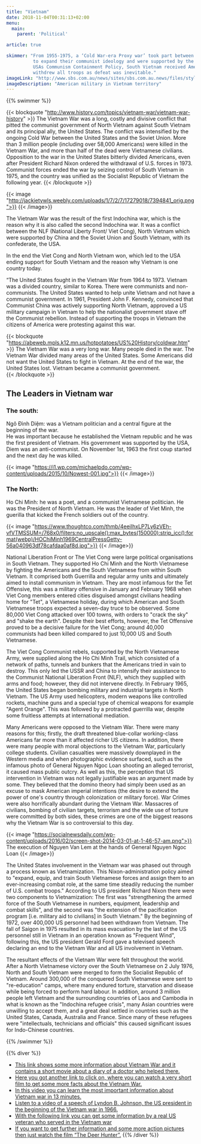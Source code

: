 ```yaml
---
title: "Vietnam"
date: 2018-11-04T00:31:13+02:00
menu:
  main:
    parent: 'Political'

article: true

skimmer: "From 1955-1975, a ‘Cold War-era Proxy war’ took part between North Vietnam who invaded South Vietnam;
          to expand their communist ideology and were supported by the Soviet Union and China. However, due to
          USAs Communism Containment Policy, South Vietnam received American much support, but in 1975 America
          withdrew all troops as defeat was inevitable."
imageLink: "http://www.sbs.com.au/news/sites/sbs.com.au.news/files/styles/full/public/vietnam_8.jpg"
imageDescription: "American military in Vietnam territory"
---
```


{{% swimmer %}}

{{< blockquote "http://www.history.com/topics/vietnam-war/vietnam-war-history" >}}
The Vietnam War was a long, costly and divisive conflict that pitted the communist government of North Vietnam against South Vietnam and its principal ally, the United States. The conflict was intensified by the ongoing Cold War between the United States and the Soviet Union. More than 3 million people (including over 58,000 Americans) were killed in the Vietnam War, and more than half of the dead were Vietnamese civilians. Opposition to the war in the United States bitterly divided Americans, even after President Richard Nixon ordered the withdrawal of U.S. forces in 1973. Communist forces ended the war by seizing control of South Vietnam in 1975, and the country was unified as the Socialist Republic of Vietnam the following year.
{{< /blockquote >}}

{{< image "http://jackietywls.weebly.com/uploads/1/7/2/7/17279018/7394841_orig.png">}} 
{{< /image>}}

The Vietnam War was the result of the first Indochina war, which is the reason why it is also called the second Indochina war. It was a conflict between the NLF (National Liberty Front/ Viet Cong), North Vietnam which were supported by China and the Soviet Union and South Vietnam, with its confederate, the USA.

In  the end the Viet Cong and North Vietnam won, which led to the USA ending support for South Vietnam and the reason why Vietnam is one country today.

“The United States fought in the Vietnam War from 1964 to 1973. Vietnam was a divided country, similar to Korea. There were communists and non-communists. The United States wanted to help unite Vietnam and not have a communist government. In 1961, President John F. Kennedy, convinced that Communist China was actively supporting North Vietnam, approved a US military campaign in Vietnam to help the nationalist government stave off the Communist rebellion. Instead of supporting the troops in Vietnam the citizens of America were protesting against this war. 

{{< blockquote "https://abeweb.mpls.k12.mn.us/hotpotatoes/US%20History/coldwar.htm" >}}
The Vietnam War was a very long war. Many people died in the war. The Vietnam War divided many areas of the United States. Some Americans did not want the United States to fight in Vietnam. At the end of the war, the United States lost. Vietnam became a communist government.  
{{< /blockquote >}}

## The Leaders in Vietnam war
### The south:
Ngô Đình Diệm: was a Vietnam politician and a central figure at the beginning of the war.  
He was important because he established the Vietnam republic and he was the first president of Vietnam.
His government was supported by the USA, Diem was an anti-communist.
On November 1st, 1963 the first coup started and the next day he was killed.

{{< image "https://i1.wp.com/michaelpdo.com/wp-content/uploads/2015/10/Nowest-001.jpg">}} 
{{< /image>}}

### The North:
Ho Chi Minh: he was a poet, and a communist Vietnamese politician. He was the President of North Vietnam.
He was the leader of Viet Minh, the guerilla that kicked the French soldiers out of the country.

{{< image "https://www.thoughtco.com/thmb/4eeiIhxLP7Ly6zVEh-vfVTMSSUM=/768x0/filters:no_upscale():max_bytes(150000):strip_icc():format(webp)/HOChiMinh1969CentralPressGetty-56a040963df78cafdaa0af8d.jpg">}} 
{{< /image>}}

National Liberation Front or The Viet Cong were large political organisations in South Vietnam. They supported Ho Chi Minh and the North Vietnamese by fighting the Americans and the South Vietnamese from within South Vietnam. It comprised both Guerrilla and regular army units and ultimately aimed to install communism in Vietnam. They are most infamous for the Tet Offensive, this was a military offensive in January and February 1968 when Viet Cong members entered cities disguised amongst civilians heading home for "Tet", a Vietnamese holiday, during which American and South Vietnamese troops expected a seven-day truce to be observed. Some 80,000 Viet Cong attacked over 100 towns, with orders to "crack the sky" and "shake the earth". Despite their best efforts, however, the Tet Offensive proved to be a decisive failure for the Viet Cong; around 40,000 communists had been killed compared to just 10,000 US and South Vietnamese. 

The Viet Cong Communist rebels, supported by the North Vietnamese Army, were supplied along the Ho Chi Minh Trail, which consisted of a network of paths, tunnels and bunkers that the Americans tried in vain to destroy. This only led the USSR and China to intensify their assistance to the Communist National Liberation Front (NLF), which they supplied with arms and food; however, they did not intervene directly. In February 1965, the United States began bombing military and industrial targets in North Vietnam. The US Army used helicopters, modern weapons like controlled rockets, machine guns and a special type of chemical weapons for example "Agent Orange". This was followed by a protracted guerrilla war, despite some fruitless attempts at international mediation.

Many Americans were opposed to the Vietnam War. There were many reasons for this; firstly, the draft threatened blue-collar working-class Americans far more than it affected richer US citizens. In addition, there were many people with moral objections to the Vietnam War, particularly college students. Civilian casualties were massively downplayed in the Western media and when photographic evidence surfaced, such as the infamous photo of General Nguyen Ngoc Loan shooting an alleged terrorist, it caused mass public outcry. As well as this, the perception that US intervention in Vietnam was not legally justifiable was an argument made by some. They believed that the domino theory had simply been used as an excuse to mask American imperial intentions (the desire to extend the power of one's country through colonization or military force). War Crimes were also horrifically abundant during the Vietnam War. Massacres of civilians, bombing of civilian targets, terrorism and the wide use of torture were committed by both sides, these crimes are one of the biggest reasons why the Vietnam War is so controversial to this day.

{{< image "https://socialnewsdaily.com/wp-content/uploads/2016/02/screen-shot-2014-03-01-at-1-46-57-am.png">}}
The execution of Nguyen Van Lem at the hands of General Nguyen Ngoc Loan
{{< /image>}}

The United States involvement in the Vietnam war was phased out through a process known as Vietnamization. This Nixon-administration policy aimed to "expand, equip, and train South Vietnamese forces and assign them to an ever-increasing combat role, at the same time steadily reducing the number of U.S. combat troops." According to US president Richard Nixon there were two components to Vietnamization: The first was "strengthening the armed force of the South Vietnamese in numbers, equipment, leadership and combat skills", and the second was "the extension of the pacification program [i.e. military aid to civilians] in South Vietnam." By the beginning of 1972, over 400,000 US personnel had been withdrawn from Vietnam. The fall of Saigon in 1975 resulted in its mass evacuation by the last of the US personnel still in Vietnam in an operation known as "Frequent Wind", following this, the US president Gerald Ford gave a televised speech declaring an end to the Vietnam War and all US involvement in Vietnam. 

The resultant effects of the Vietnam War were felt throughout the world. After a North Vietnamese victory over the South Vietnamese on 2 July 1976, North and South Vietnam were merged to form the Socialist Republic of Vietnam. Around 300,000 of the conquered South Vietnamese were sent to "re-education" camps, where many endured torture, starvation and disease while being forced to perform hard labour. In addition, around 3 million people left Vietnam and the surrounding countries of Laos and Cambodia in what is known as the "Indochina refugee crisis", many Asian countries were unwilling to accept them, and a great deal settled in countries such as the United States, Canada, Australia and France. Since many of these refugees were "intellectuals, technicians and officials" this caused significant issues for Indo-Chinese countries.

{{% /swimmer %}}

{{% diver %}}
- [This link shows some more information about Vietnam War and it contains a short movie about a diary of a doctor who helped there.](https://www.britannica.com/event/Vietnam-War)
- [Here you got another link to click on, where you can watch a very short film to get some more facts about the Vietnam War.](https://www.youtube.com/watch?v=huRWshoW7T8)
- [In this video you can learn the most important information about Vietnam war in 13 minutes.](https://www.youtube.com/watch?v=exVKd-x5QVc)
- [Listen to a video of a speech of Lyndon B. Johnson, the US president in the beginning of the Vietnam war in 1966.](https://www.youtube.com/watch?v=j17cDGMRM1U)
- [With the following link you can get some information by a real US veteran who served in the Vietnam war](https://www.youtube.com/watch?v=-1fv1eGHc50)
- [If you want to get further information and some more action pictures then just watch the film “The Deer Hunter”.](https://www.amazon.co.uk/Deer-Hunter-Robert-Niro/dp/B00ESQ7WTEhttps://www.amazon.co.uk/Deer-Hunter-Robert-Niro/dp/B00ESQ7WTE)
{{% /diver %}}

